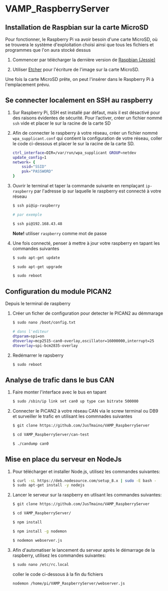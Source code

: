 # VAMP_RaspberryServer

## Installation de Raspbian sur la carte MicroSD
Pour fonctionner, le Raspberry Pi va avoir besoin d'une carte MicroSD, où se trouvera le système d'exploitation choisi ainsi que tous les fichiers et programmes que l'on aura stocké dessus

1. Commencer par télécharger la dernière version de [Raspbian (Jessie)](https://www.raspberrypi.org/downloads/raspbian/)

2. Utiliser [Etcher](https://etcher.io) pour  l'écriture de l'image sur la carte MicroSD.

Une fois la carte MicroSD prête, on peut l'insérer dans le Raspberry Pi à l'emplacement prévu.

## Se connecter localement en SSH au raspberry
1.  Sur Raspberry Pi, SSH est installé par défaut, mais il est désactivé pour des raisons évidentes de sécurité. Pour l’activer, créer un fichier nommé `ssh` vide et placer le sur la racine de la carte SD

2. Afin de connecter le raspberry à votre réseau, créer un fichier nommé `wpa_supplicant.conf` qui contient la configuration de votre réseau, coller le code ci-dessous et placer le sur la racine de la carte SD.

	```sh
	ctrl_interface=DIR=/var/run/wpa_supplicant GROUP=netdev
	update_config=1
	network= {
		ssid="SSID"
		psk="PASSWORD"
	}
	```

3.	Ouvrir le terminal et taper la commande suivante en remplaçant `ip-raspberry` par l'adresse ip sur laquelle le raspberry est connecté à votre réseau

	```sh
	$ ssh pi@ip-raspberry

	# par exemple

	$ ssh pi@192.168.43.48
	```


	__Note!__ utiliser `raspberry` comme mot de passe

4.	Une fois connecté, penser à mettre à jour votre raspberry en tapant les commandes suivantes

	```sh
	$ sudo apt-get update

	$ sudo apt-get upgrade

	$ sudo reboot
	```

##	Configuration du module PICAN2

Depuis le terminal de raspberry

1.	Créer un ficher de configuration pour detecter le PICAN2 au démmarage

	```sh
	$ sudo nano /boot/config.txt

	# dans l'editeur
	dtparam=spi=on
	dtoverlay=mcp2515-can0-overlay,oscillator=16000000,interrupt=25
	dtoverlay=spi-bcm2835-overlay
	```

2.	Redémarrer le rapsberry

	```sh
	$ sudo reboot
	```

## Analyse de trafic dans le bus CAN

1.	Faire monter l'interface avec le bus en tapant

	```sh
	$ sudo /sbin/ip link set can0 up type can bitrate 500000
	```

2.	Connecter le PiCAN2 à votre réseau CAN via le screw terminal ou DB9 et surveiller le trafic en utilisant les commnades suivantes

	```sh
	$ git clone https://github.com/JusTmaino/VAMP_RaspberryServer

	$ cd VAMP_RaspberryServer/can-test

	$ ./candump can0
	```

## Mise en place du serveur en NodeJs

1.	Pour télécharger et installer Node.js, utilisez les commandes suivantes:

	```sh
	$ curl -sL https://deb.nodesource.com/setup_8.x | sudo -E bash -
	$ sudo apt-get install -y nodejs
	```

2.	Lancer le serveur sur la raspberry en utlisant les commandes suivantes:

	```sh
	$ git clone https://github.com/JusTmaino/VAMP_RaspberryServer

	$ cd VAMP_RaspberryServer/

	$ npm install

	$ npm install -g nodemon

	$ nodemon webserver.js
	```

3. Afin d'automatiser le lancement du serveur après le démarrage de la raspberry, utilisez les commandes suivantes:

	```sh
	$ sudo nano /etc/rc.local
	```

	coller le code ci-dessous à la fin du fichiers

	```sh
	nodemon /home/pi/VAMP_RaspberryServer/webserver.js
	```
